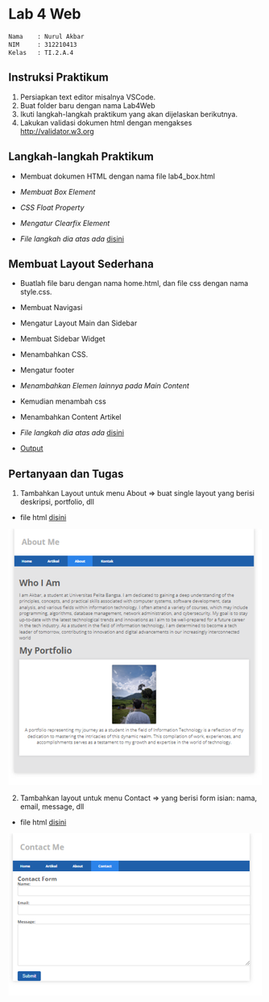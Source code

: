 # **Lab 4 Web**

```
Nama    : Nurul Akbar
NIM     : 312210413
Kelas   : TI.2.A.4
```

## **Instruksi Praktikum**

1. Persiapkan text editor misalnya VSCode.
2. Buat folder baru dengan nama Lab4Web
3. Ikuti langkah-langkah praktikum yang akan dijelaskan berikutnya.
4. Lakukan validasi dokumen html dengan mengakses http://validator.w3.org

## **Langkah-langkah Praktikum**

- Membuat dokumen HTML dengan nama file lab4_box.html

- *Membuat Box Element*

- *CSS Float Property*

- *Mengatur Clearfix Element*

- *File langkah dia atas ada* [disini](lab4_box.html)

## **Membuat Layout Sederhana**

- Buatlah file baru dengan nama home.html, dan file css dengan nama style.css.

- Membuat Navigasi

- Mengatur Layout Main dan Sidebar

- Membuat Sidebar Widget

- Menambahkan CSS.

- Mengatur footer

- _Menambahkan Elemen lainnya pada Main Content_

- Kemudian menambah css

- Menambahkan Content Artikel

- *File langkah dia atas ada* [disini](home.html)

- [Output](https://github.com/NurAkbarr/Lab4web/tree/d78a6bcee15db4ac36d8a868fe0d57d1150a9f13/img)

## **Pertanyaan dan Tugas**

1. Tambahkan Layout untuk menu About
  => buat single layout yang berisi deskripsi, portfolio, dll 

  - file html [disini](about.html)

  ![output](https://github.com/NurAkbarr/Lab4web/blob/d78a6bcee15db4ac36d8a868fe0d57d1150a9f13/img/11.png)

2. Tambahkan layout untuk menu Contact
  => yang berisi form isian: nama, email, message, dll

  - file html [disini](kontak.html)

  ![output](https://github.com/NurAkbarr/Lab4web/blob/d78a6bcee15db4ac36d8a868fe0d57d1150a9f13/img/12.png)
